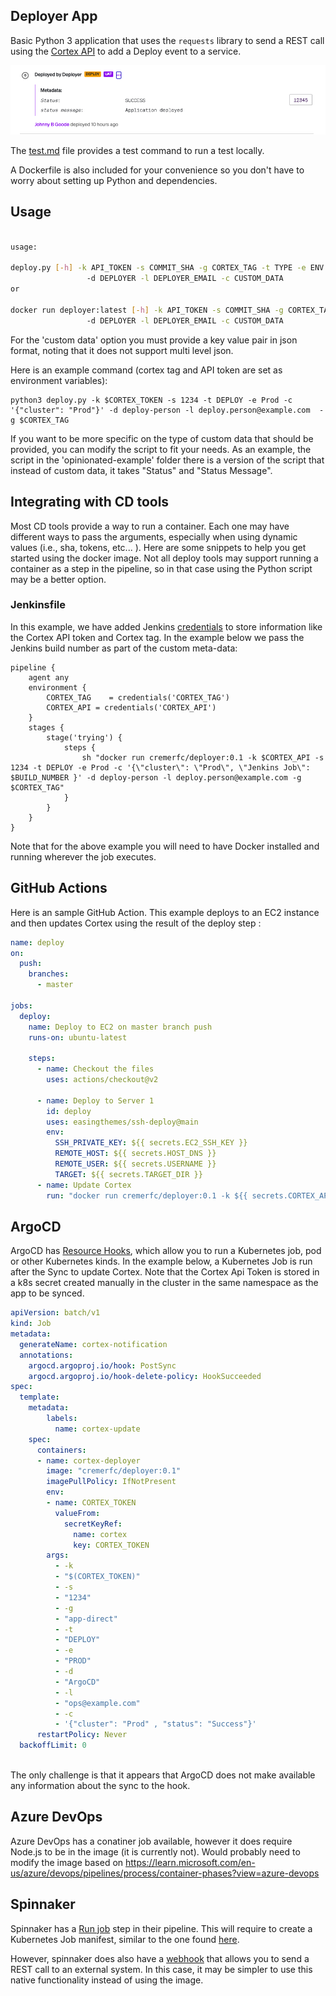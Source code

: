 ## Deployer App

Basic Python 3 application that uses the `requests` library to send a REST call using the [Cortex API](https://docs.cortex.io/docs/api/save-deploy) to add a Deploy event to a service.

![Deploy Event](img/deploy-event.png)

The [test.md](test.md) file provides a test command to run a test locally.

A Dockerfile is also included for your convenience so you don't have to worry about setting up Python and dependencies.

## Usage

```bash

usage: 

deploy.py [-h] -k API_TOKEN -s COMMIT_SHA -g CORTEX_TAG -t TYPE -e ENV
                 -d DEPLOYER -l DEPLOYER_EMAIL -c CUSTOM_DATA
or

docker run deployer:latest [-h] -k API_TOKEN -s COMMIT_SHA -g CORTEX_TAG -t TYPE -e ENV
                 -d DEPLOYER -l DEPLOYER_EMAIL -c CUSTOM_DATA
```

For the 'custom data' option you must provide a key value pair in json format, noting that it does not support multi level json. 

Here is an example command (cortex tag and API token are set as environment variables):

```shell
python3 deploy.py -k $CORTEX_TOKEN -s 1234 -t DEPLOY -e Prod -c '{"cluster": "Prod"}' -d deploy-person -l deploy.person@example.com  -g $CORTEX_TAG
```

If you want to be more specific on the type of custom data that should be provided, you can modify the script to fit your needs. As an example, the script in the 'opinionated-example' folder there is a version of the script that instead of custom data, it takes "Status" and "Status Message".


## Integrating with CD tools

Most CD tools provide a way to run a container. Each one may have different ways to pass the arguments, especially when using dynamic values (i.e., sha, tokens, etc... ). Here are some snippets to help you get started using the docker image. Not all deploy tools may support running a container as a step in the pipeline, so in that case using the Python script may be a better option.

### Jenkinsfile

In this example, we have added Jenkins [credentials](https://www.jenkins.io/doc/book/using/using-credentials/) to store information like the Cortex API token and Cortex tag. In the example below we pass the Jenkins build number as part of the custom meta-data:

```shell
pipeline {
    agent any
    environment {
        CORTEX_TAG    = credentials('CORTEX_TAG')
        CORTEX_API = credentials('CORTEX_API')
    }
    stages {
        stage('trying') { 
            steps {
                sh "docker run cremerfc/deployer:0.1 -k $CORTEX_API -s 1234 -t DEPLOY -e Prod -c '{\"cluster\": \"Prod\", \"Jenkins Job\": $BUILD_NUMBER }' -d deploy-person -l deploy.person@example.com -g $CORTEX_TAG" 
            }
        }
    }
}

```
Note that for the above example you will need to have Docker installed and running wherever the job executes.

## GitHub Actions

Here is an sample GitHub Action. This example deploys to an EC2 instance and then updates Cortex using the result of the deploy step :

```yaml
name: deploy
on:
  push:
    branches:
      - master

jobs:
  deploy:
    name: Deploy to EC2 on master branch push
    runs-on: ubuntu-latest

    steps:
      - name: Checkout the files
        uses: actions/checkout@v2

      - name: Deploy to Server 1
        id: deploy
        uses: easingthemes/ssh-deploy@main
        env:
          SSH_PRIVATE_KEY: ${{ secrets.EC2_SSH_KEY }}
          REMOTE_HOST: ${{ secrets.HOST_DNS }}
          REMOTE_USER: ${{ secrets.USERNAME }}
          TARGET: ${{ secrets.TARGET_DIR }}
      - name: Update Cortex
        run: "docker run cremerfc/deployer:0.1 -k ${{ secrets.CORTEX_API_TOKEN }} -s ${{ github.sha }} -d 'GitHub Actions' -g ${{ secrets.CORTEX_TAG}} -t 'DEPLOY' -e Prod -c '{\"cluster\": \"Prod\" , \"status\": ${{ steps.deploy.outcome }}}' -l email@example.com"


```

## ArgoCD

ArgoCD has [Resource Hooks](https://argo-cd.readthedocs.io/en/stable/user-guide/resource_hooks/#resource-hooks), which allow you to run a Kubernetes job, pod or other Kubernetes kinds. In the example below, a Kubernetes Job is run after the Sync to update Cortex. Note that the Cortex Api Token is stored in a k8s secret created manually in the cluster in the same namespace as the app to be synced.

```yaml
apiVersion: batch/v1
kind: Job
metadata:
  generateName: cortex-notification
  annotations:
    argocd.argoproj.io/hook: PostSync
    argocd.argoproj.io/hook-delete-policy: HookSucceeded
spec:
  template:
    metadata:
        labels:
          name: cortex-update
    spec:      
      containers:
      - name: cortex-deployer
        image: "cremerfc/deployer:0.1"
        imagePullPolicy: IfNotPresent
        env:
        - name: CORTEX_TOKEN
          valueFrom:
            secretKeyRef:
              name: cortex
              key: CORTEX_TOKEN       
        args:
          - -k 
          - "$(CORTEX_TOKEN)"
          - -s  
          - "1234"
          - -g 
          - "app-direct"
          - -t
          - "DEPLOY"
          - -e
          - "PROD"
          - -d 
          - "ArgoCD"
          - -l 
          - "ops@example.com"
          - -c 
          - '{"cluster": "Prod" , "status": "Success"}'
      restartPolicy: Never         
  backoffLimit: 0 
  
```

The only challenge is that it appears that ArgoCD does not make available any information about the sync to the hook.

## Azure DevOps

Azure DevOps has a conatiner job available, however it does require Node.js to be in the image (it is currently not). Would probably need to modify the image based on https://learn.microsoft.com/en-us/azure/devops/pipelines/process/container-phases?view=azure-devops

## Spinnaker

Spinnaker has a [Run job](https://spinnaker.io/docs/reference/pipeline/stages/#run-job) step in their pipeline. This will require to create a Kubernetes Job manifest, similar to the one found [here](https://docs.liquibase.com/workflows/liquibase-community/using-the-run-job-pipeline-stage-with-spinnaker.html).

However, spinnaker does also have a [webhook](https://spinnaker.io/docs/reference/pipeline/stages/#webhook) that allows you to send a REST call to an external system. In this case, it may be simpler to use this native functionality instead of using the image.
